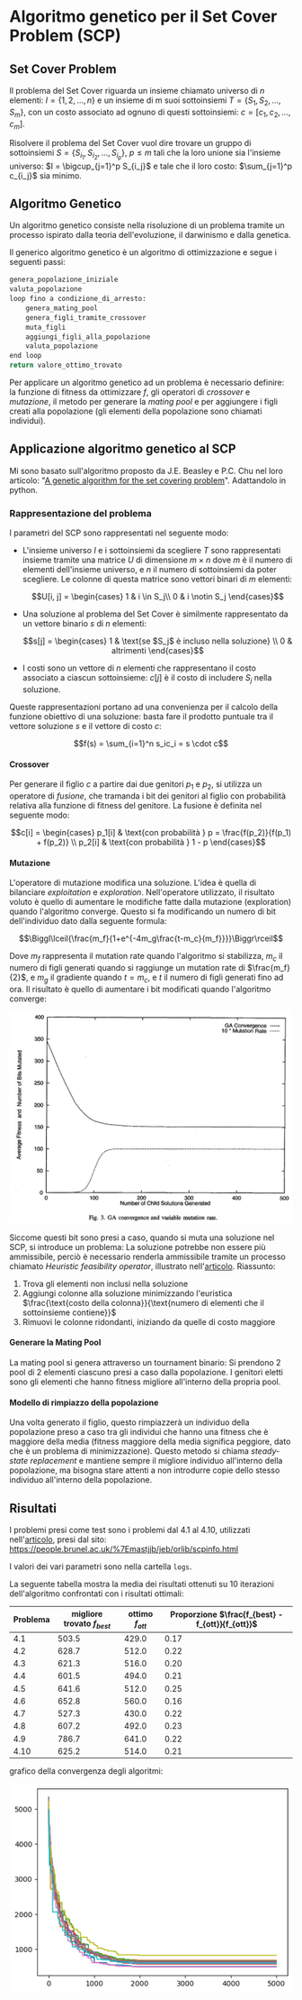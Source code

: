 # Algoritmo genetico per il Set Cover Problem (SCP)

## Set Cover Problem

Il problema del Set Cover riguarda un insieme chiamato universo di $n$ elementi: $I = \{ 1, 2, \dots, n \}$ e un insieme di m suoi sottoinsiemi $T = \{ S_1, S_2, \dots, S_m \}$, con un costo associato ad ognuno di questi sottoinsiemi: $c = [c_1, c_2, \dots, c_m]$.

Risolvere il problema del Set Cover vuol dire trovare un gruppo di sottoinsiemi $S = \{ S_{i_1}, S_{i_2}, \dots, S_{i_p} \}$, $p \leq m$ tali che la loro unione sia l'insieme universo: $I = \bigcup_{j=1}^p S_{i_j}$ e tale che il loro costo: $\sum_{j=1}^p c_{i_j}$ sia minimo.

## Algoritmo Genetico

Un algoritmo genetico consiste nella risoluzione di un problema tramite un processo ispirato dalla teoria dell'evoluzione, il darwinismo e dalla genetica.

Il generico algoritmo genetico è un algoritmo di ottimizzazione e segue i seguenti passi:

``` python
genera_popolazione_iniziale
valuta_popolazione
loop fino a condizione_di_arresto:
    genera_mating_pool
    genera_figli_tramite_crossover
    muta_figli
    aggiungi_figli_alla_popolazione
    valuta_popolazione
end loop
return valore_ottimo_trovato
```

Per applicare un algoritmo genetico ad un problema è necessario definire: la funzione di fitness da ottimizzare $f$, gli operatori di *crossover* e *mutazione*, il metodo per generare la *mating pool* e per aggiungere i figli creati alla popolazione (gli elementi della popolazione sono chiamati individui).

## Applicazione algoritmo genetico al SCP

Mi sono basato sull'algoritmo proposto da J.E. Beasley e P.C. Chu nel loro articolo: "[A genetic algorithm for the set covering problem](https://www.sciencedirect.com/science/article/abs/pii/037722179500159X)". Adattandolo in python.

### Rappresentazione del problema

I parametri del SCP sono rappresentati nel seguente modo:

- L'insieme universo $I$ e i sottoinsiemi da scegliere $T$ sono rappresentati insieme tramite una matrice $U$ di dimensione $m \times n$ dove $m$ è il numero di elementi dell'insieme universo, e $n$ il numero di sottoinsiemi da poter scegliere. Le colonne di questa matrice sono vettori binari di $m$ elementi:

  $$U[i, j] =
  \begin{cases}
  1 & i \in S_j\\
  0 & i \notin S_j
  \end{cases}$$

- Una soluzione al problema del Set Cover è similmente rappresentato da un vettore binario $s$ di $n$ elementi:

  $$s[j] = \begin{cases}
  1 & \text{se $S_j$ è incluso nella soluzione} \\
  0 & altrimenti
  \end{cases}$$

- I costi sono un vettore di $n$ elementi che rappresentano il costo associato a ciascun sottoinsieme: $c[j]$ è il costo di includere $S_j$ nella soluzione.

Queste rappresentazioni portano ad una convenienza per il calcolo della funzione obiettivo di una soluzione: basta fare il prodotto puntuale tra il vettore soluzione $s$ e il vettore di costo $c$:

$$f(s) = \sum_{i=1}^n s_ic_i = s \cdot c$$

#### Crossover

Per generare il figlio $c$ a partire dai due genitori $p_1$ e $p_2$, si utilizza un operatore di *fusione*, che tramanda i bit dei genitori al figlio con probabilità relativa alla funzione di fitness del genitore. La fusione è definita nel seguente modo:

$$c[i] = \begin{cases}
p_1[i] & \text{con probabilità } p = \frac{f(p_2)}{f(p_1) + f(p_2)} \\
p_2[i] & \text{con probabilità } 1 - p
\end{cases}$$

#### Mutazione

L'operatore di mutazione modifica una soluzione. L'idea è quella di bilanciare *exploitation* e *exploration*. Nell'operatore utilizzato, il risultato voluto è quello di aumentare le modifiche fatte dalla mutazione (exploration) quando l'algoritmo converge. Questo si fa modificando un numero di bit dell'individuo dato dalla seguente formula:

$$\Biggl\lceil{\frac{m_f}{1+e^{-4m_g\frac{t-m_c}{m_f}}}}\Biggr\rceil$$

Dove $m_f$ rappresenta il mutation rate quando l'algoritmo si stabilizza, $m_c$ il numero di figli generati quando si raggiunge un mutation rate di $\frac{m_f}{2}$, e $m_g$ il gradiente quando $t=m_c$, e $t$ il numero di figli generati fino ad ora. Il risultato è quello di aumentare i bit modificati quando l'algoritmo converge:

![](imgs/mutation_graph.png)

Siccome questi bit sono presi a caso, quando si muta una soluzione nel SCP, si introduce un problema: La soluzione potrebbe non essere più ammissibile, perciò è necessario renderla ammissibile tramite un processo chiamato *Heuristic feasibility operator*, illustrato nell'[articolo](https://www.sciencedirect.com/science/article/abs/pii/037722179500159X). Riassunto:

1. Trova gli elementi non inclusi nella soluzione
2. Aggiungi colonne alla soluzione minimizzando l'euristica $\frac{\text{costo della colonna}}{\text{numero di elementi che il sottoinsieme contiene}}$
3. Rimuovi le colonne ridondanti, iniziando da quelle di costo maggiore

#### Generare la Mating Pool

La mating pool si genera attraverso un tournament binario: Si prendono 2 pool di 2 elementi ciascuno presi a caso dalla popolazione. I genitori eletti sono gli elementi che hanno fitness migliore all'interno della propria pool.

#### Modello di rimpiazzo della popolazione

Una volta generato il figlio, questo rimpiazzerà un individuo della popolazione preso a caso tra gli individui che hanno una fitness che è maggiore della media (fitness maggiore della media significa peggiore, dato che è un problema di minimizzazione). Questo metodo si chiama *steady-state replacement* e mantiene sempre il migliore individuo all'interno della popolazione, ma bisogna stare attenti a non introdurre copie dello stesso individuo all'interno della popolazione.

## Risultati

I problemi presi come test sono i problemi dal 4.1 al 4.10, utilizzati nell'[articolo](https://www.sciencedirect.com/science/article/abs/pii/037722179500159X), presi dal sito: https://people.brunel.ac.uk/%7Emastjjb/jeb/orlib/scpinfo.html

I valori dei vari parametri sono nella cartella `logs`.

La seguente tabella mostra la media dei risultati ottenuti su 10 iterazioni dell'algoritmo confrontati con i risultati ottimali:

|Problema| migliore trovato $f_{best}$ | ottimo $f_{ott}$ | Proporzione $\frac{f_{best} - f_{ott}}{f_{ott}}$ |
| -- | ----- | ----- | ---- |
|4.1 | 503.5 | 429.0 | 0.17 |
|4.2 | 628.7 | 512.0 | 0.22 |
|4.3 | 621.3 | 516.0 | 0.20 |
|4.4 | 601.5 | 494.0 | 0.21 |
|4.5 | 641.6 | 512.0 | 0.25 |
|4.6 | 652.8 | 560.0 | 0.16 |
|4.7 | 527.3 | 430.0 | 0.22 |
|4.8 | 607.2 | 492.0 | 0.23 |
|4.9 | 786.7 | 641.0 | 0.22 |
|4.10| 625.2 | 514.0 | 0.21 |

grafico della convergenza degli algoritmi:

![](imgs/plot_all.png)
